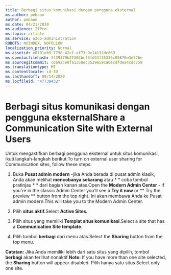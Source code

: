 ```yaml
---
title: Berbagi situs komunikasi dengan pengguna eksternal
ms.author: pebaum
author: pebaum
ms.date: 04/21/2020
ms.audience: ITPro
ms.topic: article
ms.service: o365-administration
ROBOTS: NOINDEX, NOFOLLOW
localization_priority: Normal
ms.assetid: e0701ab9-7798-42cf-af73-9e14132dc669
ms.openlocfilehash: 3439379b27303bcf3fd43f35336c05876e3e526e
ms.sourcegitcommit: c6692ce0fa1358ec3529e59ca0ecdfdea4cdc759
ms.translationtype: MT
ms.contentlocale: id-ID
ms.lasthandoff: 09/14/2020
ms.locfileid: "47739432"
---
```

# <a name="share-a-communication-site-with-external-users"></a><span data-ttu-id="6ac2a-102">Berbagi situs komunikasi dengan pengguna eksternal</span><span class="sxs-lookup"><span data-stu-id="6ac2a-102">Share a Communication Site with External Users</span></span>

<span data-ttu-id="6ac2a-103">Untuk mengaktifkan berbagi pengguna eksternal untuk situs komunikasi, ikuti langkah-langkah berikut:</span><span class="sxs-lookup"><span data-stu-id="6ac2a-103">To turn on external user sharing for Communication sites, follow these steps:</span></span> 
  
1. <span data-ttu-id="6ac2a-104">Buka **Pusat admin modern** -jika Anda berada di pusat admin klasik, Anda akan melihat **mencobanya sekarang** atau \* \* coba tombol pratinjau \* \* dari bagian kanan atas.</span><span class="sxs-lookup"><span data-stu-id="6ac2a-104">Open the **Modern Admin Center** - If you're in the classic Admin Center you'll see a **Try it now** or \*\* Try the preview \*\* button from the top right.</span></span> <span data-ttu-id="6ac2a-105">Ini akan membawa Anda ke Pusat admin modern.</span><span class="sxs-lookup"><span data-stu-id="6ac2a-105">This will take you to the Modern Admin Center.</span></span> 
  
2. <span data-ttu-id="6ac2a-106">Pilih **situs aktif.**</span><span class="sxs-lookup"><span data-stu-id="6ac2a-106">Select **Active Sites.**</span></span>
  
3. <span data-ttu-id="6ac2a-107">Pilih situs yang memiliki **Templat situs komunikasi**.</span><span class="sxs-lookup"><span data-stu-id="6ac2a-107">Select a site that has a **Communication Site template**.</span></span> 
  
4. <span data-ttu-id="6ac2a-108">Pilih tombol **berbagi** dari menu atas.</span><span class="sxs-lookup"><span data-stu-id="6ac2a-108">Select the **Sharing** button from the top menu.</span></span> 
  
 <span data-ttu-id="6ac2a-109">**Catatan:** Jika Anda memiliki lebih dari satu situs yang dipilih, tombol **berbagi** akan terlihat nonaktif.</span><span class="sxs-lookup"><span data-stu-id="6ac2a-109">**Note:** If you have more than one site selected, the **Sharing** button will appear disabled.</span></span> <span data-ttu-id="6ac2a-110">Pilih hanya satu situs.</span><span class="sxs-lookup"><span data-stu-id="6ac2a-110">Select only one site.</span></span> 
  

